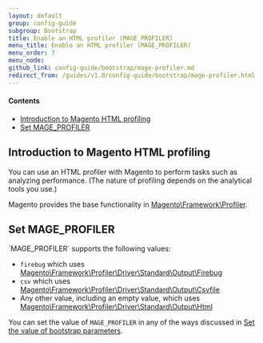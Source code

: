 ```yaml
---
layout: default
group: config-guide
subgroup: Bootstrap
title: Enable an HTML profiler (MAGE_PROFILER)
menu_title: Enable an HTML profiler (MAGE_PROFILER)
menu_order: 7
menu_node: 
github_link: config-guide/bootstrap/mage-profiler.md
redirect_from: /guides/v1.0/config-guide/bootstrap/mage-profiler.html
---
```


#### Contents
*	<a href="#dirs-introduction">Introduction to Magento HTML profiling</a>
*	<a href="#dirs-set">Set MAGE_PROFILER</a>


<h2 id="dirs-introduction">Introduction to Magento HTML profiling</h2>
You can use an HTML profiler with Magento to perform tasks such as analyzing performance. (The nature of profiling depends on the analytical tools you use.)

Magento provides the base functionality in <a href="{{ site.mage2100url }}lib/internal/Magento/Framework/Profiler.php" target="_blank">Magento\Framework\Profiler</a>.

<h2 id="dirs-set">Set MAGE_PROFILER</h2>
`MAGE_PROFILER` supports the following values:

*	`firebug` which uses <a href="{{ site.mage2100url }}lib/internal/Magento/Framework/Profiler/Driver/Standard/Output/Firebug.php" target="_blank">Magento\Framework\Profiler\Driver\Standard\Output\Firebug</a>
*	`csv` which uses <a href="{{ site.mage2100url }}lib/internal/Magento/Framework/Profiler/Driver/Standard/Output/Csvfile.php" target="_blank">Magento\Framework\Profiler\Driver\Standard\Output\Csvfile</a>
*	Any other value, including an empty value, which uses <a href="{{ site.mage2100url }}lib/internal/Magento/Framework/Profiler/Driver/Standard/Output/Html.php" target="_blank">Magento\Framework\Profiler\Driver\Standard\Output\Html</a>

You can set the value of `MAGE_PROFILER` in any of the ways discussed in <a href="{{ site.gdeurl21 }}config-guide/bootstrap/magento-how-to-set.html">Set the value of bootstrap parameters</a>.